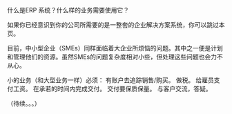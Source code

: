 什么是ERP 系统？什么样的业务需要使用它？


如果你已经意识到你的公司所需要的是一整套的企业解决方案系统，你可以跳过本页。

目前，中小型企业（SMEs）同样面临着大企业所烦恼的问题。其中之一便是计划和管理他们的资源。虽然SMEs的问题复杂度相对小些，但处理这些问题也会力不从心。

小的业务（和大型业务一样）必须：
有账户去追踪销售/购买。
做税。
给雇员支付工资。
在承若的时间内完成交付。
交付要保质保量。
与客户交流，答疑。

（待续。。。）
